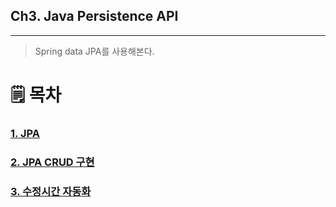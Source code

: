## Ch3. Java Persistence API
*********
> Spring data JPA를 사용해본다.

🗒 ‍목차
====
### [1. JPA](./1.JPA.md)
### [2. JPA CRUD 구현](./2.JPA%20CRUD%20구현.md)
### [3. 수정시간 자동화](./3.수정시간%20자동화.md)
